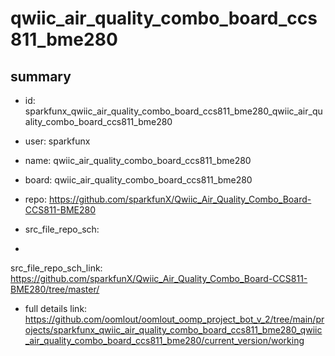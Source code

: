 # qwiic_air_quality_combo_board_ccs811_bme280
 
## summary 
* id: sparkfunx_qwiic_air_quality_combo_board_ccs811_bme280_qwiic_air_quality_combo_board_ccs811_bme280
* user: sparkfunx
* name: qwiic_air_quality_combo_board_ccs811_bme280
* board: qwiic_air_quality_combo_board_ccs811_bme280
* repo: https://github.com/sparkfunX/Qwiic_Air_Quality_Combo_Board-CCS811-BME280



* src_file_repo_sch: 
*
 src_file_repo_sch_link: https://github.com/sparkfunX/Qwiic_Air_Quality_Combo_Board-CCS811-BME280/tree/master/
* full details link: https://github.com/oomlout/oomlout_oomp_project_bot_v_2/tree/main/projects/sparkfunx_qwiic_air_quality_combo_board_ccs811_bme280_qwiic_air_quality_combo_board_ccs811_bme280/current_version/working  






